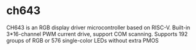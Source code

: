 # ch643
CH643 is an RGB display driver microcontroller based on RISC-V. Built-in 3*16-channel PWM current drive, support COM scanning. Supports 192 groups of RGB or 576 single-color LEDs without extra PMOS
